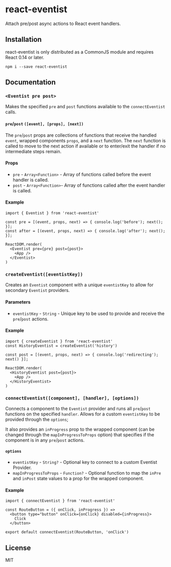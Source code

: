 # react-eventist
Attach pre/post async actions to React event handlers.

## Installation
react-eventist is only distributed as a CommonJS module and requires React 0.14
or later.

```
npm i --save react-eventist
```

## Documentation
### `<Eventist pre post>`
Makes the specified `pre` and `post` functions available to the
`connectEventist` calls.

#### `pre`/`post` `([event], [props], [next])`
The `pre`/`post` props are collections of functions that receive the handled
`event`, wrapped components `props`, and a `next` function. The `next` function
is called to move to the next action if available or to enter/exit the handler
if no intermediate steps remain.


#### Props
- `pre` - `Array<Function>` - Array of functions called before the event
  handler is called.
- `post` - `Array<Function>`- Array of functions called after the event
  handler is called.

#### Example
```
import { Eventist } from 'react-eventist'

const pre = [(event, props, next) => { console.log('before'); next(); }];
const after = [(event, props, next) => { console.log('after'); next(); }];

ReactDOM.render(
  <Eventist pre={pre} post={post}>
    <App />
  </Eventist>
)
```

### `createEventist([eventistKey])`
Creates an `Eventist` component with a unique `eventistKey` to allow for
secondary `Eventist` providers.

#### Parameters
- `eventistKey` - `String` - Unique key to be used to provide and receive
  the `pre`/`post` actions.

#### Example
```
import { createEventist } from 'react-eventist'
const HistoryEventist = createEventist('history')

const post = [(event, props, next) => { console.log('redirecting'); next() }];

ReactDOM.render(
  <HistoryEventist post={post}>
    <App />
  </HistoryEventist>
)
```

### `connectEventist([component], [handler], [options])`
Connects a component to the `Eventist` provider and runs all `pre`/`post`
functions on the specified `handler`. Allows for a custom `eventistKey` to be
provided through the `options`;

It also provides an `inProgress` prop to the wrapped component (can be changed
through the `mapInProgressToProps` option) that specifies if the component is
in any `pre`/`post` actions.

#### `options`
- `eventistKey` - `String?` - Optional key to connect to a custom Eventist
  Provider.
- `mapInProgressToProps` - `Function?` - Optional function to map the `inPre`
  and `inPost` state values to a prop for the wrapped component.

#### Example
```
import { connectEventist } from 'react-eventist'

const RouteButton = ({ onClick, inProgress }) =>
  <button type="button" onClick={onClick} disabled={inProgress}>
    Click
  </button>

export default connectEventist(RouteButton, 'onClick')
```

## License
MIT
